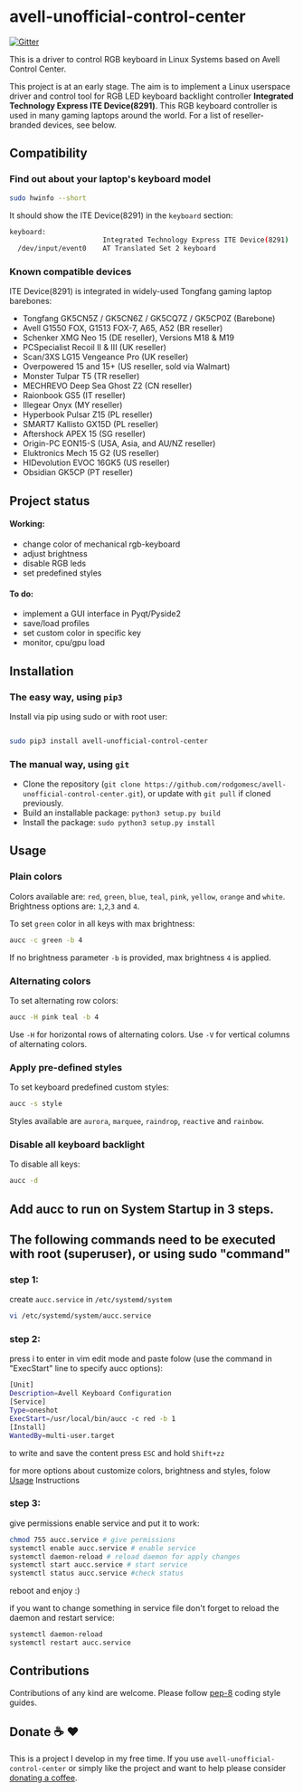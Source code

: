 #  avell-unofficial-control-center

[![Gitter](https://badges.gitter.im/Unofficial-CC/Lobby.svg)](https://gitter.im/Unofficial-CC/Lobby?utm_source=badge&utm_medium=badge&utm_campaign=pr-badge)

This is a driver to control RGB keyboard in Linux Systems based on Avell Control Center.

This project is at an early stage. 
The aim is to implement a Linux userspace driver and control tool for RGB LED keyboard backlight controller **Integrated Technology Express ITE Device(8291)**.
This RGB keyboard controller is used in many gaming laptops around the world.
For a list of reseller-branded devices, see below.



## Compatibility

### Find out about your laptop's keyboard model

```bash
sudo hwinfo --short
```
It should show the ITE Device(8291) in the `keyboard` section:
```bash
keyboard:
                       Integrated Technology Express ITE Device(8291)
  /dev/input/event0    AT Translated Set 2 keyboard
```

### Known compatible devices

ITE Device(8291) is integrated in widely-used Tongfang gaming laptop barebones:

 - Tongfang GK5CN5Z / GK5CN6Z / GK5CQ7Z / GK5CP0Z (Barebone)
 - Avell G1550 FOX, G1513 FOX-7, A65, A52 (BR reseller)
 - Schenker XMG Neo 15 (DE reseller), Versions M18 & M19
 - PCSpecialist Recoil II & III (UK reseller)
 - Scan/3XS LG15 Vengeance Pro (UK reseller)
 - Overpowered 15 and 15+ (US reseller, sold via Walmart)
 - Monster Tulpar T5 (TR reseller)
 - MECHREVO Deep Sea Ghost Z2 (CN reseller)
 - Raionbook GS5 (IT reseller)
 - Illegear Onyx (MY reseller)
 - Hyperbook Pulsar Z15 (PL reseller)
 - SMART7 Kallisto GX15D (PL reseller)
 - Aftershock APEX 15 (SG reseller)
 - Origin-PC EON15-S (USA, Asia, and AU/NZ reseller)
 - Eluktronics Mech 15 G2 (US reseller)
 - HIDevolution EVOC 16GK5 (US reseller)
 - Obsidian GK5CP (PT reseller)


## Project status

#### Working:
 
 - change color of mechanical rgb-keyboard
 - adjust brightness
 - disable RGB leds
 - set predefined styles


#### To do:
 - implement a GUI interface in Pyqt/Pyside2
 - save/load profiles
 - set custom color in specific key
 - monitor, cpu/gpu load



## Installation

### The easy way, using `pip3`

Install via pip using sudo or with root user: 

```bash 

sudo pip3 install avell-unofficial-control-center

```

### The manual way, using `git`

 - Clone the repository (`git clone https://github.com/rodgomesc/avell-unofficial-control-center.git`), or update with `git pull` if cloned previously.
 - Build an installable package: `python3 setup.py build`
 - Install the package: `sudo python3 setup.py install`



## Usage

### Plain colors

Colors available are: `red`, `green`, `blue`, `teal`, `pink`, `yellow`, `orange` and `white`.<br>
Brightness options are: `1`,`2`,`3` and `4`.<br>

To set `green` color in all keys with max brightness:

```bash 
aucc -c green -b 4
```

If no brightness parameter `-b` is provided, max brightness `4` is applied.

### Alternating colors

To set alternating row colors:

```bash
aucc -H pink teal -b 4
```

Use `-H` for horizontal rows of alternating colors.
Use `-V` for vertical columns of alternating colors.

### Apply pre-defined styles

To set keyboard predefined custom styles:

```bash 
aucc -s style
```

Styles available are `aurora`, `marquee`, `raindrop`, `reactive` and `rainbow`.

### Disable all keyboard backlight

To disable all keys:
```bash 
aucc -d
```


## Add aucc to run on System Startup in 3 steps.
## The following commands need to be executed with root (superuser), or using sudo "command"

### step 1:

create `aucc.service` in `/etc/systemd/system`

```bash
vi /etc/systemd/system/aucc.service
```

### step 2:

press i to enter in vim edit mode and paste folow (use the command in "ExecStart" line to specify aucc options):

```bash
[Unit]
Description=Avell Keyboard Configuration
[Service]
Type=oneshot
ExecStart=/usr/local/bin/aucc -c red -b 1
[Install]
WantedBy=multi-user.target
```

to write and save the content press `ESC` and hold `Shift+zz`

for more options about customize colors, brightness and styles, folow [Usage](https://github.com/rodgomesc/avell-unofficial-control-center#usage) Instructions

### step 3:

give permissions enable service and put it to work:

```bash
chmod 755 aucc.service # give permissions
systemctl enable aucc.service # enable service
systemctl daemon-reload # reload daemon for apply changes
systemctl start aucc.service # start service
systemctl status aucc.service #check status
```

reboot and enjoy :)

if you want to change something in service file don't forget to reload the daemon and restart service:

```bash
systemctl daemon-reload
systemctl restart aucc.service
```



## Contributions

Contributions of any kind are welcome. Please follow [pep-8](https://www.python.org/dev/peps/pep-0008/) coding style guides.

## Donate :coffee: :hearts:

This is a project I develop in my free time.  If you use `avell-unofficial-control-center` or simply like the project and want to help please consider [donating a coffee](https://www.buymeacoffee.com/KCZRP52U7). 

